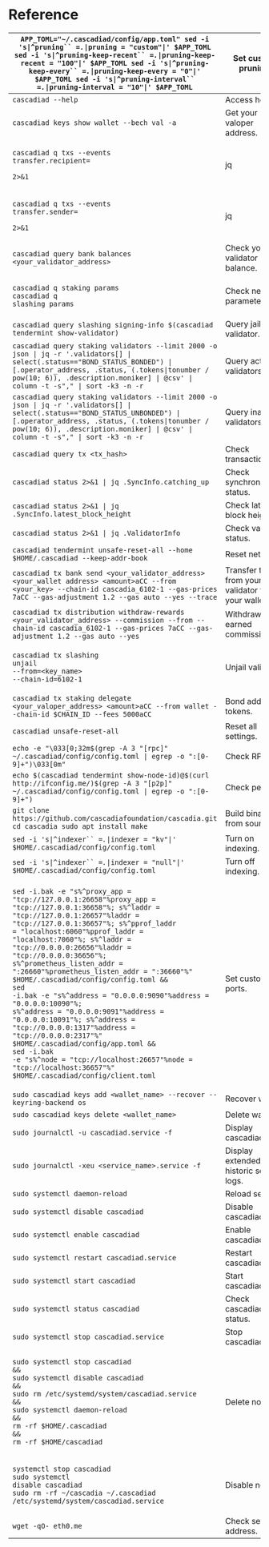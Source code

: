 # Reference

| `APP_TOML="~/.cascadiad/config/app.toml" sed -i 's\|^pruning`` `_`=.`_`\|pruning = "custom"\|' $APP_TOML sed -i 's\|^pruning-keep-recent`` `_`=.`_`\|pruning-keep-recent = "100"\|' $APP_TOML sed -i 's\|^pruning-keep-every`` `_`=.`_`\|pruning-keep-every = "0"\|' $APP_TOML sed -i 's\|^pruning-interval`` `_`=.`_`\|pruning-interval = "10"\|' $APP_TOML`                                                                                                                                                                                                                                                                                                                                                                                                                                                                                            | Set custom pruning.                                 |
| -------------------------------------------------------------------------------------------------------------------------------------------------------------------------------------------------------------------------------------------------------------------------------------------------------------------------------------------------------------------------------------------------------------------------------------------------------------------------------------------------------------------------------------------------------------------------------------------------------------------------------------------------------------------------------------------------------------------------------------------------------------------------------------------------------------------------------------------------------- | --------------------------------------------------- |
| `cascadiad --help`                                                                                                                                                                                                                                                                                                                                                                                                                                                                                                                                                                                                                                                                                                                                                                                                                                       | Access help.                                        |
| `cascadiad keys show wallet --bech val -a`                                                                                                                                                                                                                                                                                                                                                                                                                                                                                                                                                                                                                                                                                                                                                                                                               | Get your valoper address.                           |
| <p><code>cascadiad q txs --events transfer.recipient=</code></p><p><code>2>&#x26;1 | jq | grep txhash</code></p>                                                                                                                                                                                                                                                                                                                                                                                                                                                                                                                                                                                                                                                                                                                                         | Search all input transactions by address.           |
| <p><code>cascadiad q txs --events transfer.sender=</code></p><p><code>2>&#x26;1 | jq | grep txhash</code></p>                                                                                                                                                                                                                                                                                                                                                                                                                                                                                                                                                                                                                                                                                                                                            | Search all output transactions by address.          |
| `cascadiad query bank balances <your_validator_address>`                                                                                                                                                                                                                                                                                                                                                                                                                                                                                                                                                                                                                                                                                                                                                                                                 | Check your validator balance.                       |
| <p><code>cascadiad q staking params</code><br><code>cascadiad q slashing params</code></p>                                                                                                                                                                                                                                                                                                                                                                                                                                                                                                                                                                                                                                                                                                                                                               | Check network parameters.                           |
| `cascadiad query slashing signing-info $(cascadiad tendermint show-validator)`                                                                                                                                                                                                                                                                                                                                                                                                                                                                                                                                                                                                                                                                                                                                                                           | Query jailed validator.                             |
| `cascadiad query staking validators --limit 2000 -o json \| jq -r '.validators[] \| select(.status=="BOND_STATUS_BONDED") \| [.operator_address, .status, (.tokens\|tonumber / pow(10; 6)), .description.moniker] \| @csv' \| column -t -s"," \| sort -k3 -n -r`                                                                                                                                                                                                                                                                                                                                                                                                                                                                                                                                                                                         | Query active validators.                            |
| `cascadiad query staking validators --limit 2000 -o json \| jq -r '.validators[] \| select(.status=="BOND_STATUS_UNBONDED") \| [.operator_address, .status, (.tokens\|tonumber / pow(10; 6)), .description.moniker] \| @csv' \| column -t -s"," \| sort -k3 -n -r`                                                                                                                                                                                                                                                                                                                                                                                                                                                                                                                                                                                       | Query inactive validators.                          |
| `cascadiad query tx <tx_hash>`                                                                                                                                                                                                                                                                                                                                                                                                                                                                                                                                                                                                                                                                                                                                                                                                                           | Check transaction.                                  |
| `cascadiad status 2>&1 \| jq .SyncInfo.catching_up`                                                                                                                                                                                                                                                                                                                                                                                                                                                                                                                                                                                                                                                                                                                                                                                                      | Check synchronization status.                       |
| `cascadiad status 2>&1 \| jq .SyncInfo.latest_block_height`                                                                                                                                                                                                                                                                                                                                                                                                                                                                                                                                                                                                                                                                                                                                                                                              | Check latest block height.                          |
| `cascadiad status 2>&1 \| jq .ValidatorInfo`                                                                                                                                                                                                                                                                                                                                                                                                                                                                                                                                                                                                                                                                                                                                                                                                             | Check validator status.                             |
| `cascadiad tendermint unsafe-reset-all --home $HOME/.cascadiad --keep-addr-book`                                                                                                                                                                                                                                                                                                                                                                                                                                                                                                                                                                                                                                                                                                                                                                         | Reset network.                                      |
| `cascadiad tx bank send <your_validator_address> <your_wallet address> <amount>aCC --from <your_key> --chain-id cascadia_6102-1 --gas-prices 7aCC --gas-adjustment 1.2 --gas auto --yes --trace`                                                                                                                                                                                                                                                                                                                                                                                                                                                                                                                                                                                                                                                         | Transfer tokens from your validator to your wallet. |
| `cascadiad tx distribution withdraw-rewards <your_validator_address> --commission --from --chain-id cascadia_6102-1 --gas-prices 7aCC --gas-adjustment 1.2 --gas auto --yes`                                                                                                                                                                                                                                                                                                                                                                                                                                                                                                                                                                                                                                                                             | Withdraw earned commission.                         |
| <p><code>cascadiad tx slashing unjail</code><br><code>--from=&#x3C;key_name></code><br><code>--chain-id=6102-1</code></p>                                                                                                                                                                                                                                                                                                                                                                                                                                                                                                                                                                                                                                                                                                                                | Unjail validator.                                   |
| `cascadiad tx staking delegate <your_valoper_address> <amount>aCC --from wallet --chain-id $CHAIN_ID --fees 5000aCC`                                                                                                                                                                                                                                                                                                                                                                                                                                                                                                                                                                                                                                                                                                                                     | Bond additional tokens.                             |
| `cascadiad unsafe-reset-all`                                                                                                                                                                                                                                                                                                                                                                                                                                                                                                                                                                                                                                                                                                                                                                                                                             | Reset all settings.                                 |
| `echo -e "\033[0;32m$(grep -A 3 "[rpc]" ~/.cascadiad/config/config.toml \| egrep -o ":[0-9]+")\033[0m"`                                                                                                                                                                                                                                                                                                                                                                                                                                                                                                                                                                                                                                                                                                                                                  | Check RPC.                                          |
| `echo $(cascadiad tendermint show-node-id)@$(curl http://ifconfig.me/)$(grep -A 3 "[p2p]" ~/.cascadiad/config/config.toml \| egrep -o ":[0-9]+")`                                                                                                                                                                                                                                                                                                                                                                                                                                                                                                                                                                                                                                                                                                        | Check peers.                                        |
| `git clone https://github.com/cascadiafoundation/cascadia.git cd cascadia sudo apt install make`                                                                                                                                                                                                                                                                                                                                                                                                                                                                                                                                                                                                                                                                                                                                                         | Build binary from source.                           |
| `sed -i 's\|^indexer`` `_`=.`_`\|indexer = "kv"\|' $HOME/.cascadiad/config/config.toml`                                                                                                                                                                                                                                                                                                                                                                                                                                                                                                                                                                                                                                                                                                                                                                  | Turn on indexing.                                   |
| `sed -i 's\|^indexer`` `_`=.`_`\|indexer = "null"\|' $HOME/.cascadiad/config/config.toml`                                                                                                                                                                                                                                                                                                                                                                                                                                                                                                                                                                                                                                                                                                                                                                | Turn off indexing.                                  |
| <p><code>sed -i.bak -e "s%^proxy_app = "tcp://127.0.0.1:26658"%proxy_app = "tcp://127.0.0.1:36658"%; s%^laddr = "tcp://127.0.0.1:26657"%laddr = "tcp://127.0.0.1:36657"%; s%^pprof_laddr = "localhost:6060"%pprof_laddr = "localhost:7060"%; s%^laddr = "tcp://0.0.0.0:26656"%laddr = "tcp://0.0.0.0:36656"%; s%^prometheus_listen_addr = ":26660"%prometheus_listen_addr = ":36660"%" $HOME/.cascadiad/config/config.toml &#x26;&#x26;</code><br><code>sed -i.bak -e "s%^address = "0.0.0.0:9090"%address = "0.0.0.0:10090"%; s%^address = "0.0.0.0:9091"%address = "0.0.0.0:10091"%; s%^address = "tcp://0.0.0.0:1317"%address = "tcp://0.0.0.0:2317"%" $HOME/.cascadiad/config/app.toml &#x26;&#x26;</code><br><code>sed -i.bak -e "s%^node = "tcp://localhost:26657"%node = "tcp://localhost:36657"%" $HOME/.cascadiad/config/client.toml</code></p> | Set custom ports.                                   |
| `sudo cascadiad keys add <wallet_name> --recover --keyring-backend os`                                                                                                                                                                                                                                                                                                                                                                                                                                                                                                                                                                                                                                                                                                                                                                                   | Recover wallet.                                     |
| `sudo cascadiad keys delete <wallet_name>`                                                                                                                                                                                                                                                                                                                                                                                                                                                                                                                                                                                                                                                                                                                                                                                                               | Delete wallet.                                      |
| `sudo journalctl -u cascadiad.service -f`                                                                                                                                                                                                                                                                                                                                                                                                                                                                                                                                                                                                                                                                                                                                                                                                                | Display cascadiad logs.                             |
| `sudo journalctl -xeu <service_name>.service -f`                                                                                                                                                                                                                                                                                                                                                                                                                                                                                                                                                                                                                                                                                                                                                                                                         | Display extended, historic service logs.            |
| `sudo systemctl daemon-reload`                                                                                                                                                                                                                                                                                                                                                                                                                                                                                                                                                                                                                                                                                                                                                                                                                           | Reload service.                                     |
| `sudo systemctl disable cascadiad`                                                                                                                                                                                                                                                                                                                                                                                                                                                                                                                                                                                                                                                                                                                                                                                                                       | Disable cascadiad.                                  |
| `sudo systemctl enable cascadiad`                                                                                                                                                                                                                                                                                                                                                                                                                                                                                                                                                                                                                                                                                                                                                                                                                        | Enable cascadiad.                                   |
| `sudo systemctl restart cascadiad.service`                                                                                                                                                                                                                                                                                                                                                                                                                                                                                                                                                                                                                                                                                                                                                                                                               | Restart cascadiad.                                  |
| `sudo systemctl start cascadiad`                                                                                                                                                                                                                                                                                                                                                                                                                                                                                                                                                                                                                                                                                                                                                                                                                         | Start cascadiad.                                    |
| `sudo systemctl status cascadiad`                                                                                                                                                                                                                                                                                                                                                                                                                                                                                                                                                                                                                                                                                                                                                                                                                        | Check cascadiad status.                             |
| `sudo systemctl stop cascadiad.service`                                                                                                                                                                                                                                                                                                                                                                                                                                                                                                                                                                                                                                                                                                                                                                                                                  | Stop cascadiad.                                     |
| <p><code>sudo systemctl stop cascadiad &#x26;&#x26;</code><br><code>sudo systemctl disable cascadiad &#x26;&#x26;</code><br><code>sudo rm /etc/systemd/system/cascadiad.service &#x26;&#x26;</code><br><code>sudo systemctl daemon-reload &#x26;&#x26;</code><br><code>rm -rf $HOME/.cascadiad &#x26;&#x26;</code><br><code>rm -rf $HOME/cascadiad</code></p>                                                                                                                                                                                                                                                                                                                                                                                                                                                                                            | Delete node.                                        |
| <p><code>systemctl stop cascadiad</code><br><code>sudo systemctl disable cascadiad</code><br><code>sudo rm -rf ~/cascadia ~/.cascadiad /etc/systemd/system/cascadiad.service</code></p>                                                                                                                                                                                                                                                                                                                                                                                                                                                                                                                                                                                                                                                                  | Disable node.                                       |
| `wget -qO- eth0.me`                                                                                                                                                                                                                                                                                                                                                                                                                                                                                                                                                                                                                                                                                                                                                                                                                                      | Check server IP address.                            |
